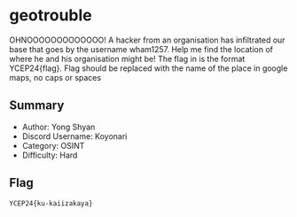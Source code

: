# geotrouble
OHNOOOOOOOOOOOOO! A hacker from an organisation has infiltrated our base that goes by the username wham1257. Help me find the location of where he and his organisation might be! The flag in is the format YCEP24{flag}. Flag should be replaced with the name of the place in google maps, no caps or spaces

## Summary
- Author: Yong Shyan
- Discord Username: Koyonari
- Category: OSINT
- Difficulty: Hard

## Flag
`YCEP24{ku-kaiizakaya}`
